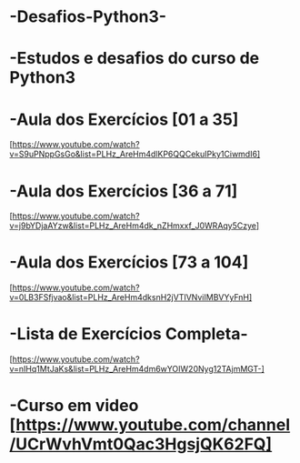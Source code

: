 # -Desafios-Python3-

# -Estudos e desafios do curso de Python3 

# -Aula dos Exercícios [01 a 35] 
[https://www.youtube.com/watch?v=S9uPNppGsGo&list=PLHz_AreHm4dlKP6QQCekuIPky1CiwmdI6]

# -Aula dos Exercícios [36 a 71]
[https://www.youtube.com/watch?v=j9bYDjaAYzw&list=PLHz_AreHm4dk_nZHmxxf_J0WRAqy5Czye]

# -Aula dos Exercícios [73 a 104]
[https://www.youtube.com/watch?v=0LB3FSfjvao&list=PLHz_AreHm4dksnH2jVTIVNviIMBVYyFnH]

# -Lista de Exercícios Completa-
[https://www.youtube.com/watch?v=nIHq1MtJaKs&list=PLHz_AreHm4dm6wYOIW20Nyg12TAjmMGT-]

      
# -Curso em video [https://www.youtube.com/channel/UCrWvhVmt0Qac3HgsjQK62FQ]
